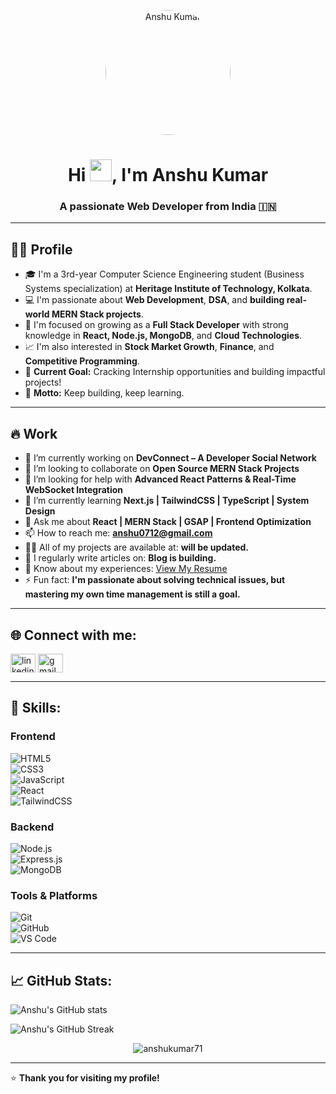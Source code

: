 <p align="center">
<img src="https://i.postimg.cc/1zVsgQD3/Whats-App-Image-2025-03-28-at-19-34-33-ae37d6123.jpg" alt="Anshu Kumar" width="200" style="border-radius:50%;" />
</p>

<h1 align="center">
  Hi <img src="https://media.giphy.com/media/hvRJCLFzcasrR4ia7z/giphy.gif" width="35px">, I'm Anshu Kumar
</h1>

<h3 align="center">A passionate Web Developer from India 🇮🇳</h3>


---

## 🧑‍💻 Profile

- 🎓 I'm a 3rd-year Computer Science Engineering student (Business Systems specialization) at **Heritage Institute of Technology, Kolkata**.
- 💻 I'm passionate about **Web Development**, **DSA**, and **building real-world MERN Stack projects**.
- 🚀 I'm focused on growing as a **Full Stack Developer** with strong knowledge in **React, Node.js, MongoDB**, and **Cloud Technologies**.
- 📈 I'm also interested in **Stock Market Growth**, **Finance**, and **Competitive Programming**.
- 🎯 **Current Goal:** Cracking Internship opportunities and building impactful projects!
- 🌟 **Motto:** Keep building, keep learning.

---

## 🔥 Work

- 🔭 I’m currently working on **DevConnect – A Developer Social Network**
- 👯 I’m looking to collaborate on **Open Source MERN Stack Projects**
- 🤝 I’m looking for help with **Advanced React Patterns & Real-Time WebSocket Integration**
- 🌱 I’m currently learning **Next.js | TailwindCSS | TypeScript | System Design**
- 💬 Ask me about **React | MERN Stack | GSAP | Frontend Optimization**
- 📫 How to reach me: **anshu0712@gmail.com** 
- 👨‍💻 All of my projects are available at: **will be updated.**
- 📝 I regularly write articles on: **Blog is building.**
- 📄 Know about my experiences: [View My Resume](https://drive.google.com/file/d/1zp8RCPdi7HfFFkwdVPdLI8HDcjuNfgKV/view?usp=sharing)
- ⚡ Fun fact: **I'm passionate about solving technical issues, but mastering my own time management is still a goal.**

---

## 🌐 Connect with me:
<p align="left">
<a href="https://www.linkedin.com/in/anshu-kumar7012/" target="_blank"><img align="center" src="https://cdn.jsdelivr.net/gh/devicons/devicon/icons/linkedin/linkedin-original.svg" alt="linkedin" height="30" width="40" /></a>
<a href="mailto:anshu0712@gmail.com" target="blank"><img align="center" src="https://cdn.jsdelivr.net/gh/devicons/devicon/icons/google/google-original.svg" alt="gmail" height="30" width="40" /></a>
</p>

---

## 🚀 Skills:

### Frontend  
![HTML5](https://img.shields.io/badge/HTML5-E34F26?style=for-the-badge&logo=html5&logoColor=white)  
![CSS3](https://img.shields.io/badge/CSS3-1572B6?style=for-the-badge&logo=css3&logoColor=white)  
![JavaScript](https://img.shields.io/badge/JavaScript-F7DF1E?style=for-the-badge&logo=javascript&logoColor=black)  
![React](https://img.shields.io/badge/React-20232A?style=for-the-badge&logo=react&logoColor=61DAFB)  
![TailwindCSS](https://img.shields.io/badge/Tailwind_CSS-06B6D4?style=for-the-badge&logo=tailwindcss&logoColor=white)  

### Backend  
![Node.js](https://img.shields.io/badge/Node.js-339933?style=for-the-badge&logo=nodedotjs&logoColor=white)  
![Express.js](https://img.shields.io/badge/Express.js-000000?style=for-the-badge&logo=express&logoColor=white)  
![MongoDB](https://img.shields.io/badge/MongoDB-4EA94B?style=for-the-badge&logo=mongodb&logoColor=white)

### Tools & Platforms  
![Git](https://img.shields.io/badge/Git-F05032?style=for-the-badge&logo=git&logoColor=white)  
![GitHub](https://img.shields.io/badge/GitHub-100000?style=for-the-badge&logo=github&logoColor=white)  
![VS Code](https://img.shields.io/badge/Visual_Studio_Code-0078d7?style=for-the-badge&logo=visual-studio-code&logoColor=white)  

---

## 📈 GitHub Stats:
<p align="left">
<img src="https://github-readme-stats.vercel.app/api?username=anshu-kumar-github&show_icons=true&locale=en&theme=tokyonight" alt="Anshu's GitHub stats" />
</p>

<p align="left">
<img src="https://github-readme-streak-stats.herokuapp.com/?user=anshu-kumar-github&theme=tokyonight" alt="Anshu's GitHub Streak" />
</p>

<p align="center">
  <img src="https://komarev.com/ghpvc/?username=anshukumar71&label=Profile%20views&color=0e75b6&style=flat" alt="anshukumar71" />
</p>

---

⭐️ **Thank you for visiting my profile!**
